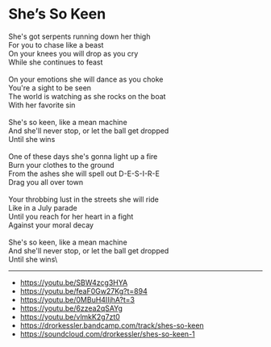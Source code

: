 # She’s So Keen

She's got serpents running down her thigh\
For you to chase like a beast\
On your knees you will drop as you cry\
While she continues to feast\
\
On your emotions she will dance as you choke\
You're a sight to be seen\
The world is watching as she rocks on the boat\
With her favorite sin\
\
She's so keen, like a mean machine\
And she'll never stop, or let the ball get dropped\
Until she wins\
\
One of these days she's gonna light up a fire\
Burn your clothes to the ground\
From the ashes she will spell out D-E-S-I-R-E\
Drag you all over town\
\
Your throbbing lust in the streets she will ride\
Like in a July parade\
Until you reach for her heart in a fight\
Against your moral decay\
\
She's so keen, like a mean machine\
And she'll never stop, or let the ball get dropped\
Until she wins\

---
- https://youtu.be/SBW4zcg3HYA
- https://youtu.be/feaF0Gw27Kg?t=894
- https://youtu.be/0MBuH4IIjhA?t=3
- https://youtu.be/6zzea2qSAYg
- https://youtu.be/vlmkK2g7zt0
- https://drorkessler.bandcamp.com/track/shes-so-keen
- https://soundcloud.com/drorkessler/shes-so-keen-1
